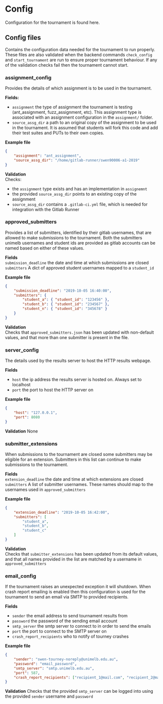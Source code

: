 # Config

Configuration for the tournament is found here.

## Config files
Contains the configuration data needed for the tournament to run properly. 
These files are also validated when the backend commands `check_config` and `start_tournament` are run to 
ensure proper tournament behaviour. If any of the validation checks fail then the tournament cannot start.


### assignment_config 
Provides the details of which assignment is to be used in the tournament.  

**Fields:**

- `assignment` the type of assignment the tournament is testing (ant_assignment, fuzz_assignment, etc). 
This assignment type is associated with an assignment configuration in the `assignment/` folder.  
- `source_assg_dir` a path to an original copy of the assignment to be used in the tournament. 
It is assumed that students will fork this code and add their test suites and PUTs to their own copies.

**Example file**

```json
{
    "assignment": "ant_assignment",
    "source_assg_dir": "/home/gitlab-runner/swen90006-a1-2019"
}
```

**Validation**  
Checks:

- the `assignment` type exists and has an implementation in `assignemnt`
- the provided `source_assg_dir` points to an existing copy of the assignment
- `source_assg_dir` contains a `.gitlab-ci.yml` file, which is needed for integration with the Gitlab Runner


### approved_submitters
Provides a list of submitters, identified by their gitlab usernames, that are allowed to make submissions to 
the tournament. Both the submitters unimelb usernames and student ids are provided as gitlab accounts can be named 
based on either of these values.

**Fields**  
`submission_deadline` the date and time at which submissions are closed
`submitters` A dict of approved student usernames mapped to a `student_id`

**Example file**

```json
{
    "submission_deadline": "2019-10-05 16:40:00",
    "submitters": {
        "student_a": { "student_id": "123456" },
        "student_b": { "student_id": "234567" },
        "student_n": { "student_id": "345678" }
    }
}
```

**Validation**  
Checks that `approved_submitters.json` has been updated with non-default values, and that more than one 
submitter is present in the file.


### server_config
The details used by the results server to host the HTTP results webpage.

**Fields**  

- `host` the ip address the results server is hosted on. Always set to localhost
- `port` the port to host the HTTP server on

**Example file**

```json 
{
    "host": "127.0.0.1",
    "port": 8080
}
```

**Validation** 
None


### submitter_extensions
When submissions to the tournament are closed some submitters may be eligible for an extension. 
Submitters in this list can continue to make submissions to the tournament.

**Fields**  
`extension_deadline` the date and time at which extensions are closed
`submitters` A list of submitter usernames. These names should map to the usernames used in `approved_submitters`

**Example file**  

```json
{
    "extension_deadline": "2019-10-05 16:42:00",
    "submitters": [
        "student_a",
        "student_b",
        "student_c"
    ]
}
```
**Validation**  
Checks that `submitter_extensions` has been updated from its default values, and that all names provided in 
the list are matched by a username in `approved_submitters`


### email_config
If the tournament raises an unexpected exception it will shutdown. 
When crash  report emailing is enabled then this configuration is used for the tournament to send an email 
via SMTP to provided recipients.

**Fields**  

- `sender` the email address to send tournament results from
- `password` the password of the sending email account
- `smtp_server` the smtp server to connect to in order to send the emails
- `port` the port to connect to the SMTP server on
- `crash_report_recipients` who to notify of tourney crashes

**Example file**  

```json
{
    "sender": "swen-tourney-noreply@unimelb.edu.au",
    "password": "email_password",
    "smtp_server": "smtp.unimelb.edu.au",
    "port": 587,
    "crash_report_recipients": ["recipient_1@mail.com", "recipient_2@mail.com"] 
}
```

**Validation** 
Checks that the provided `smtp_server` can be logged into using the provided `sender` username and `password`